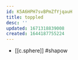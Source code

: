 ```yaml
---
id: K5A6HPH7svBPmZfYjqauH
title: toppled
desc: ''
updated: 1671318839008
created: 1644187755224
---
```


- [[c.sphere]] #shapow
